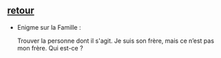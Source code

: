 ## [retour](/ressources/Enigmes.md)

- Enigme sur la Famille :
  
  Trouver la personne dont il s'agit.
  Je suis son frère, mais ce n’est pas mon frère. Qui est-ce ?